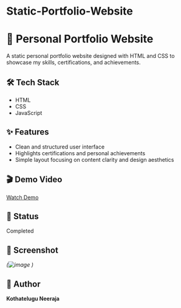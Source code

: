 # Static-Portfolio-Website
# 📌 Personal Portfolio Website

A static personal portfolio website designed with HTML and CSS to showcase my skills, certifications, and achievements.

## 🛠️ Tech Stack
- HTML  
- CSS
- JavaScript

## ✨ Features
- Clean and structured user interface  
- Highlights certifications and personal achievements  
- Simple layout focusing on content clarity and design aesthetics

## 🎬 Demo Video
[Watch Demo](./Screen%20Recording%202025-04-21%20124545.mp4)

## 📁 Status
Completed

## 📸 Screenshot
*(![image](https://github.com/user-attachments/assets/07056b33-a0ac-4ef5-8c4c-860b76a06744)
)*

## 📌 Author
**Kothatelugu Neeraja**
